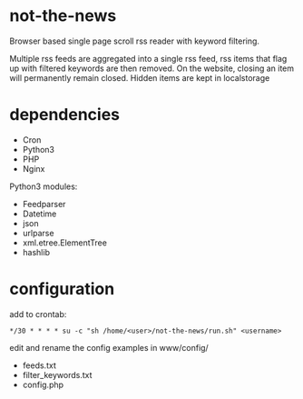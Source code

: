# not-the-news
Browser based single page scroll rss reader with keyword filtering.

Multiple rss feeds are aggregated into a single rss feed, rss items that flag up with filtered keywords are then removed.
On the website, closing an item will permanently remain closed. Hidden items are kept in localstorage

# dependencies

- Cron
- Python3
- PHP
- Nginx

Python3 modules:
- Feedparser
- Datetime
- json
- urlparse
- xml.etree.ElementTree
- hashlib


# configuration

add to crontab:

```*/30 * * * * su -c "sh /home/<user>/not-the-news/run.sh" <username>```

edit and rename the config examples in
www/config/
- feeds.txt
- filter_keywords.txt
- config.php
